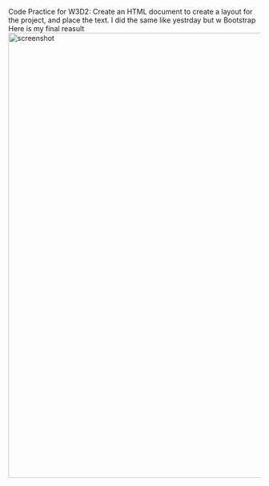 Code Practice for W3D2: Create an HTML document to create a layout for the project, and place the text.
I did the same like yestrday but w Bootstrap
Here is my final reasult
<img width="888" alt="screenshot" src="https://user-images.githubusercontent.com/103150977/172198666-760e7389-ef5a-4f09-a0e9-fba27534c3a0.PNG">

